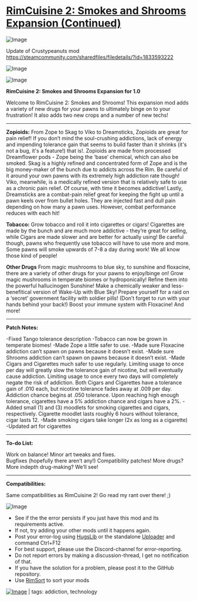 # [RimCuisine 2: Smokes and Shrooms Expansion (Continued)](https://steamcommunity.com/sharedfiles/filedetails/?id=2069579592)

![Image](https://i.imgur.com/buuPQel.png)

Update of Crustypeanuts mod
https://steamcommunity.com/sharedfiles/filedetails/?id=1833593222

![Image](https://i.imgur.com/pufA0kM.png)
	
![Image](https://i.imgur.com/Z4GOv8H.png)

**RimCuisine 2: Smokes and Shrooms Expansion for 1.0**

Welcome to RimCuisine 2: Smokes and Shrooms! This expansion mod adds a variety of new drugs for your pawns to ultimately binge on to your frustration! It also adds two new crops and a number of new techs!

------------------------------------------------------------

**Zopioids:** From Zope to Skag to Viko to Dreamsticks, Zopioids are great for pain relief! If you don’t mind the soul-crushing addictions, lack of energy and impending tolerance gain that seems to build faster than it shrinks (it&apos;s not a bug, it&apos;s a feature!) that is!.  Zopioids are made from processed Dreamflower pods - Zope being the ‘base’ chemical, which can also be smoked.  Skag is a highly refined and concentrated form of Zope and is the big money-maker of the bunch due to addicts across the Rim.  Be careful of it around your own pawns with its extremely high addiction rate though!  Viko, meanwhile, is a medically refined version that is relatively safe to use as a chronic pain relief.  Of course, with time it becomes addictive! Lastly, Dreamsticks are a combat-pain relief great for keeping the fight up until a pawn keels over from bullet holes.  They are injected fast and dull pain depending on how many a pawn uses.  However, combat performance reduces with each hit!

**Tobacco:** Grow tobacco and roll it into cigarettes or cigars! Cigarettes are made by the bunch and are much more addictive - they’re great for selling, while Cigars are made slower and are better for actually using! Be careful though, pawns who frequently use tobacco will have to use more and more.  Some pawns will smoke upwards of 7-8 a day during work! We all know those kind of people!

**Other Drugs** From magic mushrooms to blue sky, to sunshine and floxacine, there are a variety of other drugs for your pawns to enjoy/binge on! Grow magic mushrooms in temperate biomes or hydroponically! Refine them into the powerful hallucinogen Sunshine! Make a chemically weaker and less-benefitical version of Wake-Up with Blue Sky! Prepare yourself for a raid on a ‘secret’ government facility with soldier pills! (Don’t forget to run with your hands behind your back!)  Boost your immune system with Floxacine!  And more!

--------------------------------------------------

**Patch Notes:**

-Fixed Tango tolerance description
-Tobacco can now be grown in temperate biomes!
-Made Zope a little safer to use.
-Made sure Floxacine addiction can’t spawn on pawns because it doesn’t exist.
-Made sure Shrooms addiction can’t spawn on pawns because it doesn’t exist.
-Made Cigars and Cigarettes much safer to use regularly. Limiting usage to once per day will greatly slow the tolerance gain of nicotine, but will eventually cause addiction.  Limiting usage to once every two days will completely negate the risk of addiction.  Both Cigars and Cigarettes have a tolerance gain of .010 each, but nicotine tolerance fades away at .009 per day.  Addiction chance begins at .050 tolerance.  Upon reaching high enough tolerance, cigarettes have a 5% addiction chance and cigars have a 2%.
-Added small (1) and (3) moodlets for smoking cigarettes and cigars, respectively.  Cigarette moodlet lasts roughly 6 hours without tolerance, cigar lasts 12.
-Made smoking cigars take longer (2x as long as a cigarette)
-Updated art for cigarettes


--------------------------------------------------

**To-do List:**

Work on balance!
Minor art tweaks and fixes.  
Bugfixes (hopefully there aren’t any!)
Compatibility patches!
More drugs? More indepth drug-making? We’ll see!

--------------------------------------------------

**Compatibilities:**

Same compatibilities as RimCuisine 2! Go read my rant over there! ;)
	
![Image](https://i.imgur.com/PwoNOj4.png)



-  See if the the error persists if you just have this mod and its requirements active.
-  If not, try adding your other mods until it happens again.
-  Post your error-log using [HugsLib](https://steamcommunity.com/workshop/filedetails/?id=818773962) or the standalone [Uploader](https://steamcommunity.com/sharedfiles/filedetails/?id=2873415404) and command Ctrl+F12
-  For best support, please use the Discord-channel for error-reporting.
-  Do not report errors by making a discussion-thread, I get no notification of that.
-  If you have the solution for a problem, please post it to the GitHub repository.
-  Use [RimSort](https://github.com/RimSort/RimSort/releases/latest) to sort your mods

 

[![Image](https://img.shields.io/github/v/release/emipa606/RimCuisine2SmokesandShroomsExpansion?label=latest%20version&style=plastic&color=9f1111&labelColor=black)](https://steamcommunity.com/sharedfiles/filedetails/changelog/2069579592) | tags:  addiction,  technology
